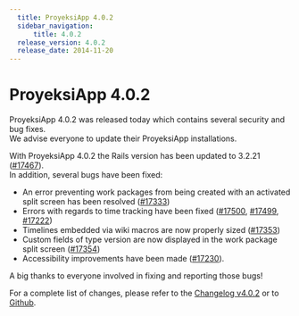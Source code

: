 ```yaml
---
  title: ProyeksiApp 4.0.2
  sidebar_navigation:
      title: 4.0.2
  release_version: 4.0.2
  release_date: 2014-11-20
---
```



# ProyeksiApp 4.0.2

ProyeksiApp 4.0.2 was released today which contains several security and
bug fixes.  
We advise everyone to update their ProyeksiApp installations.

With ProyeksiApp 4.0.2 the Rails version has been updated to 3.2.21
([\#17467](https://community.proyeksi.id/work_packages/17467 "Updating Rails to 3.2.21 (closed)")).  
In addition, several bugs have been fixed:

  - An error preventing work packages from being created with an
    activated split screen has been resolved
    ([\#17333](https://community.proyeksi.id/work_packages/17333 "Not possible to create work package from work package page with activated split screen (wrong link) (closed)"))
  - Errors with regards to time tracking have been fixed
    ([\#17500](https://community.proyeksi.id/work_packages/17500 "Permission for 'spent time' not applied on legacy WP view and list of time entries (closed)"),
    [\#17499](https://community.proyeksi.id/work_packages/17499 "Spent time not part of work package API (closed)"),
    [\#17222](https://community.proyeksi.id/work_packages/17222 "[TimeEntries] spent_on date always displays the current date (closed)"))
  - Timelines embedded via wiki macros are now properly sized
    ([\#17353](https://community.proyeksi.id/work_packages/17353 "[Wiki] Timelines macro does not have sufficient width (closed)"))
  - Custom fields of type version are now displayed in the work package
    split screen
    ([\#17354](https://community.proyeksi.id/work_packages/17354 "Value for custom fields of type version not displayed in details pane (closed)"))
  - Accessibility improvements have been made
    ([\#17230](https://community.proyeksi.id/work_packages/17230 "[Accessibility] Star/Watch icon in Details pane not accessible  (closed)")).

A big thanks to everyone involved in fixing and reporting those bugs\!

For a complete list of changes, please refer to the [Changelog
v4.0.2](https://community.proyeksi.id/versions/532) or to
[Github](https://github.com/opf/proyeksiapp/tree/v4.0.2).


